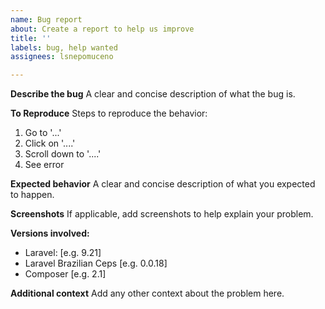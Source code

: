 ```yaml
---
name: Bug report
about: Create a report to help us improve
title: ''
labels: bug, help wanted
assignees: lsnepomuceno

---
```


**Describe the bug**
A clear and concise description of what the bug is.

**To Reproduce**
Steps to reproduce the behavior:

1. Go to '...'
2. Click on '....'
3. Scroll down to '....'
4. See error

**Expected behavior**
A clear and concise description of what you expected to happen.

**Screenshots**
If applicable, add screenshots to help explain your problem.

**Versions involved:**

- Laravel: [e.g. 9.21]
- Laravel Brazilian Ceps [e.g. 0.0.18]
- Composer [e.g. 2.1]

**Additional context**
Add any other context about the problem here.
